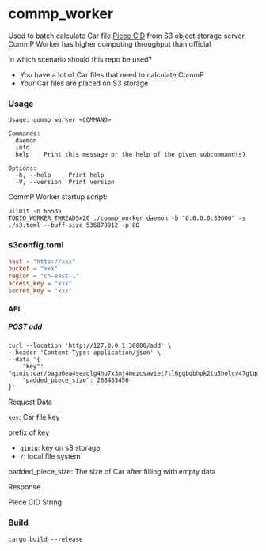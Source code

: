 # commp_worker

Used to batch calculate Car file [Piece CID](https://spec.filecoin.io/systems/filecoin_files/piece/) from S3 object storage server, 
CommP Worker has higher computing throughput than official

In which scenario should this repo be used?
- You have a lot of Car files that need to calculate CommP
- Your Car files are placed on S3 storage

### Usage
```shell
Usage: commp_worker <COMMAND>

Commands:
  daemon
  info
  help    Print this message or the help of the given subcommand(s)

Options:
  -h, --help     Print help
  -V, --version  Print version
```

CommP Worker startup script:
```shell
ulimit -n 65535
TOKIO_WORKER_THREADS=20 ./commp_worker daemon -b "0.0.0.0:30000" -s ./s3.toml --buff-size 536870912 -p 80
```

### s3config.toml
```toml
host = "http://xxx"
bucket = "xxx"
region = "cn-east-1"
access_key = "xxx"
secret_key = "xxx"
```

#### API
##### POST add

```shell
curl --location 'http://127.0.0.1:30000/add' \
--header 'Content-Type: application/json' \
--data '{
    "key": "qiniu:car/baga6ea4seaqlg4hu7x3mj4mezcsaviet7tl6gqbqbhpk2tu5holcv47gtqqcucq",
    "padded_piece_size": 268435456
}'
```
Request Data

`key`: Car file key

prefix of key

- `qiniu`: key on s3 storage
- `/`: local file system

padded_piece_size: The size of Car after filling with empty data

Response

Piece CID String

### Build
```shell
cargo build --release
```

